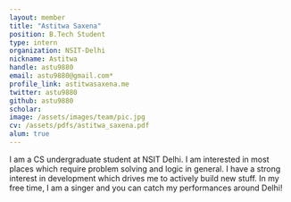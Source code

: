 ```yaml
---
layout: member
title: "Astitwa Saxena"
position: B.Tech Student
type: intern
organization: NSIT-Delhi
nickname: Astitwa
handle: astu9880
email: astu9880@gmail.com*
profile_link: astitwasaxena.me
twitter: astu9880
github: astu9880
scholar: 
image: /assets/images/team/pic.jpg
cv: /assets/pdfs/astitwa_saxena.pdf
alum: true
---
```

I am a CS undergraduate student at NSIT Delhi. I am interested in most places which require problem solving and logic in general. I have a strong interest in development which drives me to actively build new stuff. In my free time, I am a singer and you can catch my performances around Delhi! 